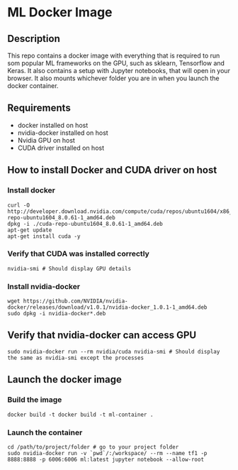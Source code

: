 # ML Docker Image

## Description
This repo contains a docker image with everything that is required to run som popular ML frameworks on the GPU, such as sklearn, Tensorflow and Keras. It also contains a setup with Jupyter notebooks, that will open in your browser. It also mounts whichever folder you are in when you launch the docker container.

## Requirements
- docker installed on host
- nvidia-docker installed on host
- Nvidia GPU on host
- CUDA driver installed on host

## How to install Docker and CUDA driver on host

### Install docker
```
curl -O http://developer.download.nvidia.com/compute/cuda/repos/ubuntu1604/x86_64/cuda-repo-ubuntu1604_8.0.61-1_amd64.deb
dpkg -i ./cuda-repo-ubuntu1604_8.0.61-1_amd64.deb
apt-get update
apt-get install cuda -y
```
### Verify that CUDA was installed correctly
```
nvidia-smi # Should display GPU details
```
### Install nvidia-docker
```
wget https://github.com/NVIDIA/nvidia-docker/releases/download/v1.0.1/nvidia-docker_1.0.1-1_amd64.deb
sudo dpkg -i nvidia-docker*.deb
```
## Verify that nvidia-docker can access GPU
```
sudo nvidia-docker run --rm nvidia/cuda nvidia-smi # Should display the same as nvidia-smi except the processes
```
## Launch the docker image

### Build the image
```
docker build -t docker build -t ml-container .
```
### Launch the container
```
cd /path/to/project/folder # go to your project folder
sudo nvidia-docker run -v `pwd`/:/workspace/ --rm --name tf1 -p 8888:8888 -p 6006:6006 ml:latest jupyter notebook --allow-root
```